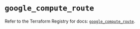 # `google_compute_route`

Refer to the Terraform Registry for docs: [`google_compute_route`](https://registry.terraform.io/providers/hashicorp/google-beta/6.36.1/docs/resources/google_compute_route).
